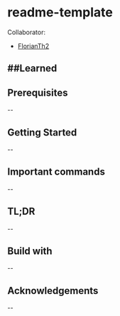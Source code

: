 # readme-template


Collaborator:
 - [FlorianTh2](https://github.com/FlorianTh2)


##Learned
--

## Prerequisites
--

## Getting Started
--

## Important commands
--

## TL;DR
--

## Build with
--

## Acknowledgements
--


   [here]: <https://github.com/FlorianTh2>